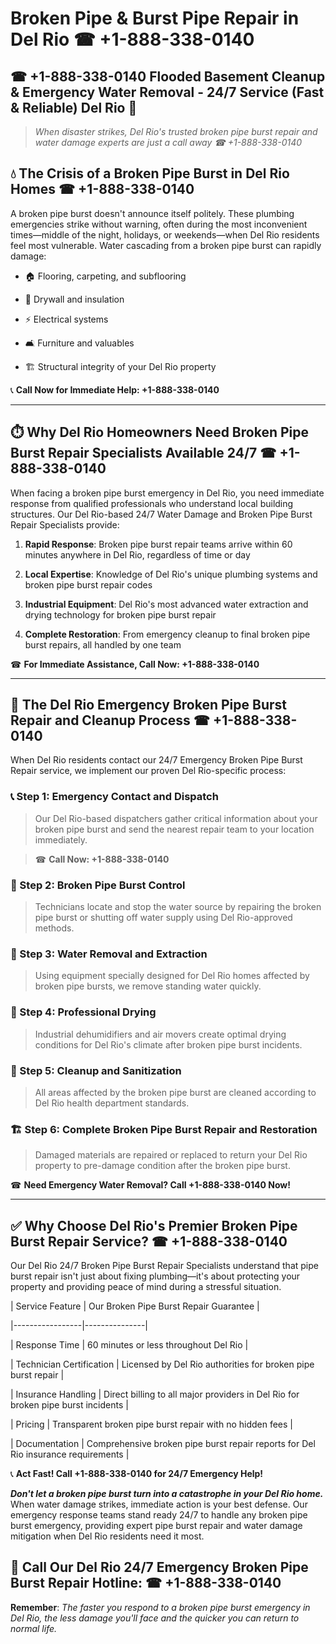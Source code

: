 # Broken Pipe & Burst Pipe Repair in Del Rio ☎ +1-888-338-0140  
## ☎ +1-888-338-0140 Flooded Basement Cleanup & Emergency Water Removal - 24/7 Service (Fast & Reliable) Del Rio 🚨  

> *When disaster strikes, Del Rio's trusted broken pipe burst repair and water damage experts are just a call away ☎ +1-888-338-0140*  

## 💧 The Crisis of a Broken Pipe Burst in Del Rio Homes ☎ +1-888-338-0140  

A broken pipe burst doesn't announce itself politely. These plumbing emergencies strike without warning, often during the most inconvenient times—middle of the night, holidays, or weekends—when Del Rio residents feel most vulnerable. Water cascading from a broken pipe burst can rapidly damage:  

* 🏠 Flooring, carpeting, and subflooring  
* 🧱 Drywall and insulation  
* ⚡ Electrical systems  
* 🛋️ Furniture and valuables  
* 🏗️ Structural integrity of your Del Rio property  

📞 **Call Now for Immediate Help: +1-888-338-0140**  

---  

## ⏱️ Why Del Rio Homeowners Need Broken Pipe Burst Repair Specialists Available 24/7 ☎ +1-888-338-0140  

When facing a broken pipe burst emergency in Del Rio, you need immediate response from qualified professionals who understand local building structures. Our Del Rio-based 24/7 Water Damage and Broken Pipe Burst Repair Specialists provide:  

1. **Rapid Response**: Broken pipe burst repair teams arrive within 60 minutes anywhere in Del Rio, regardless of time or day  
2. **Local Expertise**: Knowledge of Del Rio's unique plumbing systems and broken pipe burst repair codes  
3. **Industrial Equipment**: Del Rio's most advanced water extraction and drying technology for broken pipe burst repair  
4. **Complete Restoration**: From emergency cleanup to final broken pipe burst repairs, all handled by one team  

☎ **For Immediate Assistance, Call Now: +1-888-338-0140**  

---  

## 🔧 The Del Rio Emergency Broken Pipe Burst Repair and Cleanup Process ☎ +1-888-338-0140  

When Del Rio residents contact our 24/7 Emergency Broken Pipe Burst Repair service, we implement our proven Del Rio-specific process:  

### 📞 Step 1: Emergency Contact and Dispatch  
> Our Del Rio-based dispatchers gather critical information about your broken pipe burst and send the nearest repair team to your location immediately.  
> ☎ **Call Now: +1-888-338-0140**  

### 🚿 Step 2: Broken Pipe Burst Control  
> Technicians locate and stop the water source by repairing the broken pipe burst or shutting off water supply using Del Rio-approved methods.  

### 🌊 Step 3: Water Removal and Extraction  
> Using equipment specially designed for Del Rio homes affected by broken pipe bursts, we remove standing water quickly.  

### 💨 Step 4: Professional Drying  
> Industrial dehumidifiers and air movers create optimal drying conditions for Del Rio's climate after broken pipe burst incidents.  

### 🧼 Step 5: Cleanup and Sanitization  
> All areas affected by the broken pipe burst are cleaned according to Del Rio health department standards.  

### 🏗️ Step 6: Complete Broken Pipe Burst Repair and Restoration  
> Damaged materials are repaired or replaced to return your Del Rio property to pre-damage condition after the broken pipe burst.  

☎ **Need Emergency Water Removal? Call +1-888-338-0140 Now!**  

---  

## ✅ Why Choose Del Rio's Premier Broken Pipe Burst Repair Service? ☎ +1-888-338-0140  

Our Del Rio 24/7 Broken Pipe Burst Repair Specialists understand that pipe burst repair isn't just about fixing plumbing—it's about protecting your property and providing peace of mind during a stressful situation.  

| Service Feature | Our Broken Pipe Burst Repair Guarantee |  
|-----------------|---------------|  
| Response Time | 60 minutes or less throughout Del Rio |  
| Technician Certification | Licensed by Del Rio authorities for broken pipe burst repair |  
| Insurance Handling | Direct billing to all major providers in Del Rio for broken pipe burst incidents |  
| Pricing | Transparent broken pipe burst repair with no hidden fees |  
| Documentation | Comprehensive broken pipe burst repair reports for Del Rio insurance requirements |  

📞 **Act Fast! Call +1-888-338-0140 for 24/7 Emergency Help!**  

***Don't let a broken pipe burst turn into a catastrophe in your Del Rio home.*** When water damage strikes, immediate action is your best defense. Our emergency response teams stand ready 24/7 to handle any broken pipe burst emergency, providing expert pipe burst repair and water damage mitigation when Del Rio residents need it most.  

## 📱 Call Our Del Rio 24/7 Emergency Broken Pipe Burst Repair Hotline: ☎ +1-888-338-0140  

**Remember**: *The faster you respond to a broken pipe burst emergency in Del Rio, the less damage you'll face and the quicker you can return to normal life.*